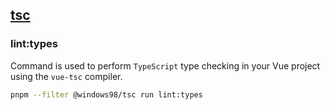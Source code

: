 ## [tsc](https://www.npmjs.com/package/vue-tsc)

### lint:types

Command is used to perform `TypeScript` type checking in your Vue project using the `vue-tsc` compiler.

```bash
pnpm --filter @windows98/tsc run lint:types
```
